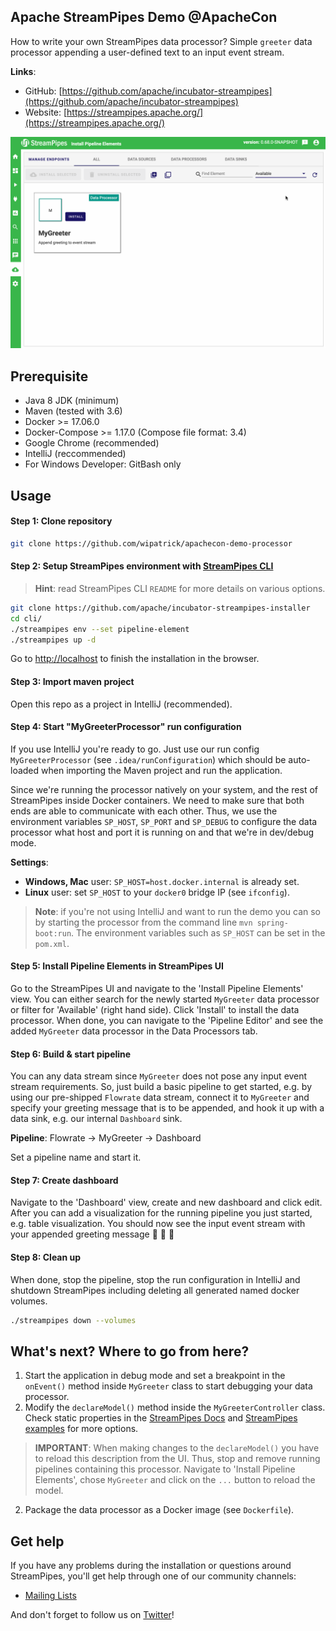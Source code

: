 <!--
  ~ Licensed to the Apache Software Foundation (ASF) under one or more
  ~ contributor license agreements.  See the NOTICE file distributed with
  ~ this work for additional information regarding copyright ownership.
  ~ The ASF licenses this file to You under the Apache License, Version 2.0
  ~ (the "License"); you may not use this file except in compliance with
  ~ the License.  You may obtain a copy of the License at
  ~
  ~    http://www.apache.org/licenses/LICENSE-2.0
  ~
  ~ Unless required by applicable law or agreed to in writing, software
  ~ distributed under the License is distributed on an "AS IS" BASIS,
  ~ WITHOUT WARRANTIES OR CONDITIONS OF ANY KIND, either express or implied.
  ~ See the License for the specific language governing permissions and
  ~ limitations under the License.
  ~
  -->
  
## Apache StreamPipes Demo @ApacheCon
How to write your own StreamPipes data processor? Simple `greeter` data processor appending a user-defined text to an input event stream.

**Links**:
* GitHub: [https://github.com/apache/incubator-streampipes](https://github.com/apache/incubator-streampipes)
* Website: [https://streampipes.apache.org/](https://streampipes.apache.org/)

![MyGreeter Demo](img/apachecon.gif)

## Prerequisite
* Java 8 JDK (minimum)
* Maven (tested with 3.6)
* Docker >= 17.06.0
* Docker-Compose >= 1.17.0 (Compose file format: 3.4)
* Google Chrome (recommended)
* IntelliJ (reccommended)
* For Windows Developer: GitBash only

## Usage
#### Step 1: Clone repository
```bash
git clone https://github.com/wipatrick/apachecon-demo-processor
```

#### Step 2: Setup StreamPipes environment with **[StreamPipes CLI](https://github.com/apache/incubator-streampipes-installer)**
> **Hint**: read StreamPipes CLI `README` for more details on various options.
```bash
git clone https://github.com/apache/incubator-streampipes-installer
cd cli/
./streampipes env --set pipeline-element
./streampipes up -d
```
Go to [http://localhost](http://localhost) to finish the installation in the browser.

#### Step 3: Import maven project
Open this repo as a project in IntelliJ (recommended).

#### Step 4: Start "MyGreeterProcessor" run configuration
If you use IntelliJ you're ready to go. Just use our run config `MyGreeterProcessor` (see `.idea/runConfiguration`) which
should be auto-loaded when importing the Maven project and run the application.

Since we're running the processor natively on your system, and the rest of StreamPipes inside Docker containers. We need
to make sure that both ends are able to communicate with each other. Thus, we use the environment variables `SP_HOST`,
`SP_PORT` and `SP_DEBUG` to configure the data processor what host and port it is running on and that we're in dev/debug
mode.

**Settings**: 
* **Windows, Mac** user: `SP_HOST=host.docker.internal` is already set.
* **Linux** user: set `SP_HOST` to your `docker0` bridge IP (see `ifconfig`).

> **Note**: if you're not using IntelliJ and want to run the demo you can so by starting the processor from the command line
> `mvn spring-boot:run`. The environment variables such as `SP_HOST` can be set in the `pom.xml`.

#### Step 5: Install Pipeline Elements in StreamPipes UI
Go to the StreamPipes UI and navigate to the 'Install Pipeline Elements' view. You can either search for the newly started
`MyGreeter` data processor or filter for 'Available' (right hand side). Click 'Install' to install the data processor.
When done, you can navigate to the 'Pipeline Editor' and see the added `MyGreeter` data processor in the Data Processors
tab.

#### Step 6: Build & start pipeline
You can any data stream since `MyGreeter` does not pose any input event stream requirements. So, just build a basic
pipeline to get started, e.g. by using our pre-shipped `Flowrate` data stream, connect it to `MyGreeter` and specify
your greeting message that is to be appended, and hook it up with a data sink, e.g. our internal `Dashboard` sink.

**Pipeline**: Flowrate -> MyGreeter -> Dashboard

Set a pipeline name and start it.

#### Step 7: Create dashboard
Navigate to the 'Dashboard' view, create and new dashboard and click edit. After you can add a visualization for the
running pipeline you just started, e.g. table visualization. You should now see the input event stream with your appended
greeting message :tada: :tada: :tada:

#### Step 8: Clean up
When done, stop the pipeline, stop the run configuration in IntelliJ and shutdown StreamPipes including deleting all
generated named docker volumes.
```bash
./streampipes down --volumes
```

## What's next? Where to go from here?
1. Start the application in debug mode and set a breakpoint in the `onEvent()` method inside `MyGreeter` class to start
debugging your data processor.
2. Modify the `declareModel()` method inside the `MyGreeterController` class. Check static properties in the 
[StreamPipes Docs](https://streampipes.apache.org/docs/docs/dev-guide-static-properties/) and 
[StreamPipes examples](https://github.com/apache/incubator-streampipes-examples) for more options.
> **IMPORTANT**: When making changes to the `declareModel()` you have to reload this description from the UI. Thus, stop and remove
running pipelines containing this processor. Navigate to 'Install Pipeline Elements', chose `MyGreeter` and click on the
`...` button to reload the model. 
2. Package the data processor as a Docker image (see `Dockerfile`).

## Get help
If you have any problems during the installation or questions around StreamPipes, you'll get help through one of our 
community channels:

- [Mailing Lists](https://streampipes.apache.org/mailinglists.html)

And don't forget to follow us on [Twitter](https://twitter.com/streampipes)!